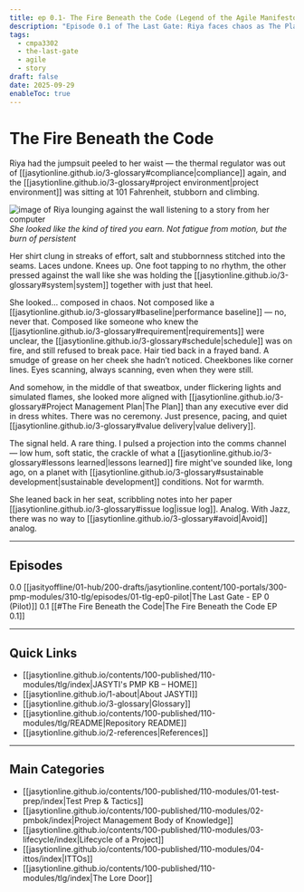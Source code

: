 ```yaml
---
title: ep 0.1- The Fire Beneath the Code (Legend of the Agile Manifesto)
description: "Episode 0.1 of The Last Gate: Riya faces chaos as The Plan and Agile principles weave into her story."
tags:
  - cmpa3302
  - the-last-gate
  - agile
  - story
draft: false
date: 2025-09-29
enableToc: true
---
```

# The Fire Beneath the Code
Riya had the jumpsuit peeled to her waist — the thermal regulator was out of [[jasytionline.github.io/3-glossary#compliance|compliance]] again, and the [[jasytionline.github.io/3-glossary#project environment|project environment]] was sitting at 101 Fahrenheit, stubborn and climbing. 

  ![image of Riya lounging against the wall listening to a story from her computer](jasytionline.github.io/assets/images/tlg/riya-chillin.png)
  *She looked like the kind of tired you earn. 
  Not fatigue from motion, but the burn of persistent*

Her shirt clung in streaks of effort, salt and stubbornness stitched into the seams. Laces undone. Knees up. One foot tapping to no rhythm, the other pressed against the wall like she was holding the [[jasytionline.github.io/3-glossary#system|system]] together with just that heel.

 She looked... composed in chaos. Not composed like a [[jasytionline.github.io/3-glossary#baseline|performance baseline]] — no, never that. Composed like someone who knew the [[jasytionline.github.io/3-glossary#requirement|requirements]] were unclear, the [[jasytionline.github.io/3-glossary#schedule|schedule]] was on fire, and still refused to break pace. Hair tied back in a frayed band. A smudge of grease on her cheek she hadn’t noticed. Cheekbones like corner lines. Eyes scanning, always scanning, even when they were still.

And somehow, in the middle of that sweatbox, under flickering lights and simulated flames, she looked more aligned with [[jasytionline.github.io/3-glossary#Project Management Plan|The Plan]] than any executive ever did in dress whites. There was no ceremony. Just presence, pacing, and quiet [[jasytionline.github.io/3-glossary#value delivery|value delivery]].


The signal held. A rare thing. I pulsed a projection into the comms channel — low hum, soft static, the crackle of what a [[jasytionline.github.io/3-glossary#lessons learned|lessons learned]] fire might've sounded like, long ago, on a planet with [[jasytionline.github.io/3-glossary#sustainable development|sustainable development]] conditions. Not for warmth. 

She leaned back in her seat, scribbling notes into her paper [[jasytionline.github.io/3-glossary#issue log|issue log]]. Analog. With Jazz, there was no way to [[jasytionline.github.io/3-glossary#avoid|Avoid]] analog.

---

## Episodes

0.0 [[jasityoffline/01-hub/200-drafts/jasytionline.content/100-portals/300-pmp-modules/310-tlg/episodes/01-tlg-ep0-pilot|The Last Gate - EP 0 (Pilot)]]
0.1 [[#The Fire Beneath the Code|The Fire Beneath the Code EP 0.1]]

---
## Quick Links
- [[jasytionline.github.io/contents/100-published/110-modules/tlg/index|JASYTI's PMP KB – HOME]]
- [[jasytionline.github.io/1-about|About JASYTI]]
- [[jasytionline.github.io/3-glossary|Glossary]]
- [[jasytionline.github.io/contents/100-published/110-modules/tlg/README|Repository README]]
- [[jasytionline.github.io/2-references|References]]

---
## Main Categories
- [[jasytionline.github.io/contents/100-published/110-modules/01-test-prep/index|Test Prep & Tactics]]
- [[jasytionline.github.io/contents/100-published/110-modules/02-pmbok/index|Project Management Body of Knowledge]]
- [[jasytionline.github.io/contents/100-published/110-modules/03-lifecycle/index|Lifecycle of a Project]]
- [[jasytionline.github.io/contents/100-published/110-modules/04-ittos/index|ITTOs]]
- [[jasytionline.github.io/contents/100-published/110-modules/tlg/index|The Lore Door]]